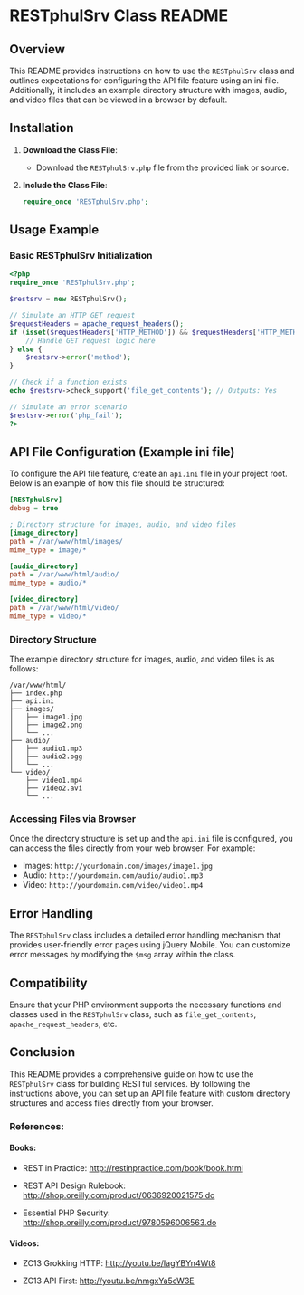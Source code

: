 # RESTphulSrv Class README

## Overview

This README provides instructions on how to use the `RESTphulSrv` class and outlines expectations for configuring the API file feature using an 
ini file. Additionally, it includes an example directory structure with images, audio, and video files that can be viewed in a browser by 
default.

## Installation

1. **Download the Class File**:
   - Download the `RESTphulSrv.php` file from the provided link or source.
   
2. **Include the Class File**:
   ```php
   require_once 'RESTphulSrv.php';
   ```

## Usage Example

### Basic RESTphulSrv Initialization

```php
<?php
require_once 'RESTphulSrv.php';

$restsrv = new RESTphulSrv();

// Simulate an HTTP GET request
$requestHeaders = apache_request_headers();
if (isset($requestHeaders['HTTP_METHOD']) && $requestHeaders['HTTP_METHOD'] == 'GET') {
    // Handle GET request logic here
} else {
    $restsrv->error('method');
}

// Check if a function exists
echo $restsrv->check_support('file_get_contents'); // Outputs: Yes

// Simulate an error scenario
$restsrv->error('php_fail');
?>
```

## API File Configuration (Example ini file)

To configure the API file feature, create an `api.ini` file in your project root. Below is an example of how this file should be structured:

```ini
[RESTphulSrv]
debug = true

; Directory structure for images, audio, and video files
[image_directory]
path = /var/www/html/images/
mime_type = image/*

[audio_directory]
path = /var/www/html/audio/
mime_type = audio/*

[video_directory]
path = /var/www/html/video/
mime_type = video/*
```

### Directory Structure

The example directory structure for images, audio, and video files is as follows:

```
/var/www/html/
├── index.php
├── api.ini
├── images/
│   ├── image1.jpg
│   ├── image2.png
│   └── ...
├── audio/
│   ├── audio1.mp3
│   ├── audio2.ogg
│   └── ...
└── video/
    ├── video1.mp4
    ├── video2.avi
    └── ...
```

### Accessing Files via Browser

Once the directory structure is set up and the `api.ini` file is configured, you can access the files directly from your web browser. For 
example:

- Images: `http://yourdomain.com/images/image1.jpg`
- Audio: `http://yourdomain.com/audio/audio1.mp3`
- Video: `http://yourdomain.com/video/video1.mp4`

## Error Handling

The `RESTphulSrv` class includes a detailed error handling mechanism that provides user-friendly error pages using jQuery Mobile. You can 
customize error messages by modifying the `$msg` array within the class.

## Compatibility

Ensure that your PHP environment supports the necessary functions and classes used in the `RESTphulSrv` class, such as `file_get_contents`, 
`apache_request_headers`, etc.

## Conclusion

This README provides a comprehensive guide on how to use the `RESTphulSrv` class for building RESTful services. By following the instructions 
above, you can set up an API file feature with custom directory structures and access files directly from your browser.




### References:
#### Books:

- REST in Practice: http://restinpractice.com/book/book.html

- REST API Design Rulebook: http://shop.oreilly.com/product/0636920021575.do

- Essential PHP Security: http://shop.oreilly.com/product/9780596006563.do

#### Videos:

- ZC13 Grokking HTTP: http://youtu.be/IagYBYn4Wt8

- ZC13 API First: http://youtu.be/nmgxYa5cW3E
